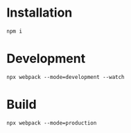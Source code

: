 # Installation

`npm i`

# Development

`npx webpack --mode=development --watch`

# Build

`npx webpack --mode=production`

